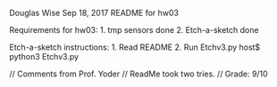 Douglas Wise
Sep 18, 2017
README for hw03

Requirements for hw03:
    1. tmp sensors      done
    2. Etch-a-sketch    done

Etch-a-sketch instructions:
    1. Read README
    2. Run Etchv3.py
        host$ python3 Etchv3.py

// Comments from Prof. Yoder
// ReadMe took two tries.
// Grade:  9/10